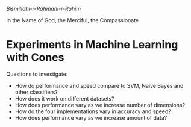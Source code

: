 *Bismillahi-r-Rahmani-r-Rahim*

In the Name of God, the Merciful, the Compassionate

Experiments in Machine Learning with Cones
==========================================

Questions to investigate:
 - How do performance and speed compare to SVM, Naive Bayes and
   other classifiers?
 - How does it work on different datasets?
 - How does performance vary as we increase number of dimensions?
 - How do the four implementations vary in accuracy and speed?
 - How does performance vary as we increase amount of data?

